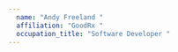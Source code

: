 ```yaml
---
  name: "Andy Freeland "
  affiliation: "GoodRx "
  occupation_title: "Software Developer "
---
```

